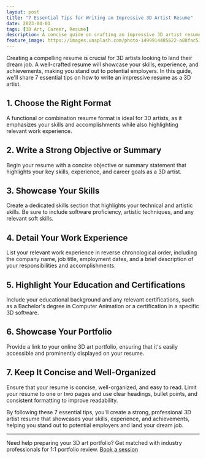 ```yaml
---
layout: post
title: "7 Essential Tips for Writing an Impressive 3D Artist Resume"
date: 2023-04-01
tags: [3D Art, Career, Resume]
description: A concise guide on crafting an impressive 3D artist resume that showcases your skills, experience, and achievements to potential employers.
feature_image: https://images.unsplash.com/photo-1499914485622-a88fac536970?ixlib=rb-4.0.3&ixid=MnwxMjA3fDB8MHxwaG90by1wYWdlfHx8fGVufDB8fHx8&auto=format&fit=crop&w=1470&q=80
---
```


Creating a compelling resume is crucial for 3D artists looking to land their dream job. A well-crafted resume will showcase your skills, experience, and achievements, making you stand out to potential employers. In this guide, we'll share 7 essential tips on how to write an impressive resume as a 3D artist.

<!--more-->

## 1. Choose the Right Format

A functional or combination resume format is ideal for 3D artists, as it emphasizes your skills and accomplishments while also highlighting relevant work experience.

## 2. Write a Strong Objective or Summary

Begin your resume with a concise objective or summary statement that highlights your key skills, experience, and career goals as a 3D artist.

## 3. Showcase Your Skills

Create a dedicated skills section that highlights your technical and artistic skills. Be sure to include software proficiency, artistic techniques, and any relevant soft skills.

## 4. Detail Your Work Experience

List your relevant work experience in reverse chronological order, including the company name, job title, employment dates, and a brief description of your responsibilities and accomplishments.

## 5. Highlight Your Education and Certifications

Include your educational background and any relevant certifications, such as a Bachelor's degree in Computer Animation or a certification in a specific 3D software.

## 6. Showcase Your Portfolio

Provide a link to your online 3D art portfolio, ensuring that it's easily accessible and prominently displayed on your resume.

## 7. Keep It Concise and Well-Organized

Ensure that your resume is concise, well-organized, and easy to read. Limit your resume to one or two pages and use clear headings, bullet points, and consistent formatting to improve readability.

By following these 7 essential tips, you'll create a strong, professional 3D artist resume that showcases your skills, experience, and achievements, helping you stand out to potential employers and land your dream job.

---

Need help preparing your 3D art portfolio? Get matched with industry professionals for 1:1 portfolio review. [Book a session](https://cal.com/hyunghwan-byun-2jzxjj/portfolio-review)
